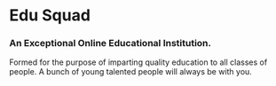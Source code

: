 # Edu Squad
### An Exceptional Online Educational Institution.

Formed for the purpose of imparting quality education to all classes of people. A bunch of young talented people will always be with you.

